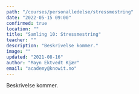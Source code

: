 ```yaml
---
path: "/courses/personalledelse/stressmestring"
date: "2022-05-15 09:00"
confirmed: true
location: ""
title: "Samling 10: Stressmestring"
teacher: ""
description: "Beskrivelse kommer."
image: ""
updated: "2021-08-16"
author: "Mayn Ektvedt Kjær"
email: "academy@knowit.no"
---
```


Beskrivelse kommer.
